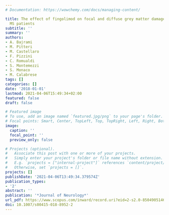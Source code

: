 ```yaml
---
# Documentation: https://wowchemy.com/docs/managing-content/

title: The effect of fingolimod on focal and diffuse grey matter damage in active
  MS patients
subtitle: ''
summary: ''
authors:
- A. Bajrami
- M. Pitteri
- M. Castellaro
- F. Pizzini
- C. Romualdi
- S. Montemezzi
- S. Monaco
- M. Calabrese
tags: []
categories: []
date: '2018-01-01'
lastmod: 2021-04-06T15:49:34+02:00
featured: false
draft: false

# Featured image
# To use, add an image named `featured.jpg/png` to your page's folder.
# Focal points: Smart, Center, TopLeft, Top, TopRight, Left, Right, BottomLeft, Bottom, BottomRight.
image:
  caption: ''
  focal_point: ''
  preview_only: false

# Projects (optional).
#   Associate this post with one or more of your projects.
#   Simply enter your project's folder or file name without extension.
#   E.g. `projects = ["internal-project"]` references `content/project/deep-learning/index.md`.
#   Otherwise, set `projects = []`.
projects: []
publishDate: '2021-04-06T13:49:34.379574Z'
publication_types:
- '2'
abstract: ''
publication: '*Journal of Neurology*'
url_pdf: https://www.scopus.com/inward/record.uri?eid=2-s2.0-85049051468&doi=10.1007%2fs00415-018-8952-2&partnerID=40&md5=0e3959135f237006c1b5329b3672be9b
doi: 10.1007/s00415-018-8952-2
---
```

